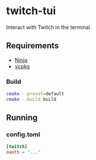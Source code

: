 # twitch-tui
Interact with Twitch in the terminal

## Requirements
- [Ninja](https://ninja-build.org/)
- [vcpkg](https://github.com/microsoft/vcpkg)

### Build

```sh
cmake --preset=default
cmake --build build
```

## Running

### config.toml

```toml
[twitch]
oauth = "..."
```
